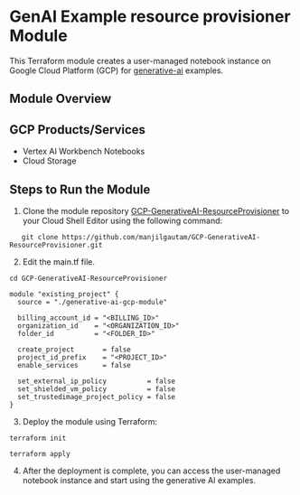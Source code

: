 # GenAI Example resource provisioner Module

This Terraform module creates a user-managed notebook instance on Google Cloud Platform (GCP) for [generative-ai](https://github.com/GoogleCloudPlatform/generative-ai) examples.

## Module Overview

## GCP Products/Services

* Vertex AI Workbench Notebooks
* Cloud Storage


## Steps to Run the Module

1. Clone the module repository [GCP-GenerativeAI-ResourceProvisioner](https://github.com/manjilgautam/GCP-GenerativeAI-ResourceProvisioner.git) to your Cloud Shell Editor using the following command:

````hcl
   git clone https://github.com/manjilgautam/GCP-GenerativeAI-ResourceProvisioner.git
````

2. Edit the main.tf file. 

````hcl
cd GCP-GenerativeAI-ResourceProvisioner
````

````hcl
module "existing_project" {
  source = "./generative-ai-gcp-module"

  billing_account_id = "<BILLING_ID>"
  organization_id    = "<ORGANIZATION_ID>"
  folder_id          = "<FOLDER_ID>"

  create_project       = false
  project_id_prefix    = "<PROJECT_ID>"
  enable_services      = false
  
  set_external_ip_policy          = false
  set_shielded_vm_policy          = false
  set_trustedimage_project_policy = false
}
````

3. Deploy the module using Terraform:

````hcl
terraform init
````
````hcl
terraform apply
````

4. After the deployment is complete, you can access the user-managed notebook instance and start using the generative AI examples.
